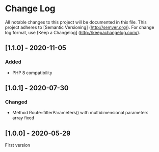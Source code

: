 # Change Log
All notable changes to this project will be documented in this file.
This project adheres to [Semantic Versioning] (http://semver.org/).
For change log format, use [Keep a Changelog] (http://keepachangelog.com/).

## [1.1.0] - 2020-11-05
### Added
- PHP 8 compatibility

## [1.0.1] - 2020-07-30
### Changed
- Method Route::filterParameters() with multidimensional parameters array fixed

## [1.0.0] - 2020-05-29
First version
